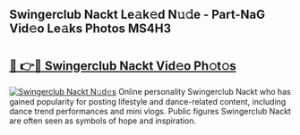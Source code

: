 ## Swingerclub Nackt Le𝚊k𝚎d N𝚞𝚍e - Part-NaG Vid𝚎o Le𝚊ks Photos MS4H3

# <h2><a href="http://fb1gsy.evod.top/?m=Swingerclub+Nackt">🔗 👉🔴 Swingerclub Nackt Vid𝚎o Ph𝚘t𝚘s</a></h2>

[![Swingerclub Nackt N𝚞d𝚎s](https://i.imgur.com/8V9OHl7.gif)](http://fb1gsy.evod.top/?m=Swingerclub+Nackt)
Online personality Swingerclub Nackt who has gained popularity for posting lifestyle and dance-related content, including dance trend performances and mini vlogs. Public figures Swingerclub Nackt are often seen as symbols of hope and inspiration. 
